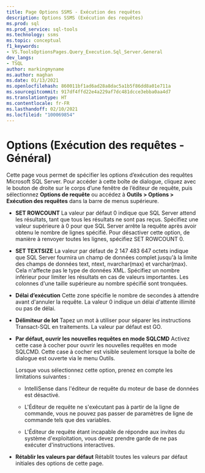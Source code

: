 ```yaml
---
title: Page Options SSMS - Exécution des requêtes
description: Options SSMS (Exécution des requêtes)
ms.prod: sql
ms.prod_service: sql-tools
ms.technology: ssms
ms.topic: conceptual
f1_keywords:
- VS.ToolsOptionsPages.Query_Execution.Sql_Server.General
dev_langs:
- TSQL
author: markingmyname
ms.author: maghan
ms.date: 01/13/2021
ms.openlocfilehash: 860011bf1ad6ad28a8dac5a1b5f86dd8a01e711a
ms.sourcegitcommit: 917df4ffd22e4a229af7dc481dcce3ebba0aa4d7
ms.translationtype: HT
ms.contentlocale: fr-FR
ms.lasthandoff: 02/10/2021
ms.locfileid: "100069854"
---
```

# <a name="options-query-execution---general"></a>Options (Exécution des requêtes - Général)

Cette page vous permet de spécifier les options d’exécution des requêtes Microsoft SQL Server. Pour accéder à cette boîte de dialogue, cliquez avec le bouton de droite sur le corps d’une fenêtre de l’éditeur de requête, puis sélectionnez **Options de requête** ou accédez à **Outils > Options > Exécution des requêtes** dans la barre de menus supérieure.

- **SET ROWCOUNT** La valeur par défaut 0 indique que SQL Server attend les résultats, tant que tous les résultats ne sont pas reçus. Spécifiez une valeur supérieure à 0 pour que SQL Server arrête la requête après avoir obtenu le nombre de lignes spécifié. Pour désactiver cette option, de manière à renvoyer toutes les lignes, spécifiez SET ROWCOUNT 0.

- **SET TEXTSIZE** La valeur par défaut de 2 147 483 647 octets indique que SQL Server fournira un champ de données complet jusqu'à la limite des champs de données text, ntext, nvarchar(max) et varchar(max). Cela n'affecte pas le type de données XML. Spécifiez un nombre inférieur pour limiter les résultats en cas de valeurs importantes. Les colonnes d'une taille supérieure au nombre spécifié sont tronquées.

- **Délai d’exécution** Cette zone spécifie le nombre de secondes à attendre avant d'annuler la requête. La valeur 0 indique un délai d'attente illimité ou pas de délai.

- **Délimiteur de lot** Tapez un mot à utiliser pour séparer les instructions Transact-SQL en traitements. La valeur par défaut est GO.

- **Par défaut, ouvrir les nouvelles requêtes en mode SQLCMD** Activez cette case à cocher pour ouvrir les nouvelles requêtes en mode SQLCMD. Cette case à cocher est visible seulement lorsque la boîte de dialogue est ouverte via le menu Outils.

    Lorsque vous sélectionnez cette option, prenez en compte les limitations suivantes :

    - IntelliSense dans l'éditeur de requête du moteur de base de données est désactivé.

    - L'Éditeur de requête ne s'exécutant pas à partir de la ligne de commande, vous ne pouvez pas passer de paramètres de ligne de commande tels que des variables.

    - L'Éditeur de requête étant incapable de répondre aux invites du système d'exploitation, vous devez prendre garde de ne pas exécuter d'instructions interactives.

- **Rétablir les valeurs par défaut** Rétablit toutes les valeurs par défaut initiales des options de cette page.